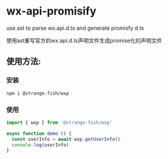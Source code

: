 # wx-api-promisify
use ast to parse wx.api.d.ts and generate promisfy d.ts

使用ast重写官方的wx.api.d.ts声明文件生成promise化的声明文件

## 使用方法:

### 安装
```
npm i @strange-fish/wxp
```

### 使用
```js
import { wxp } from '@strange-fish/wxp'

async function demo () {
  const userInfo = await wxp.getUserInfo()
  console.log(userInfo)
}
```